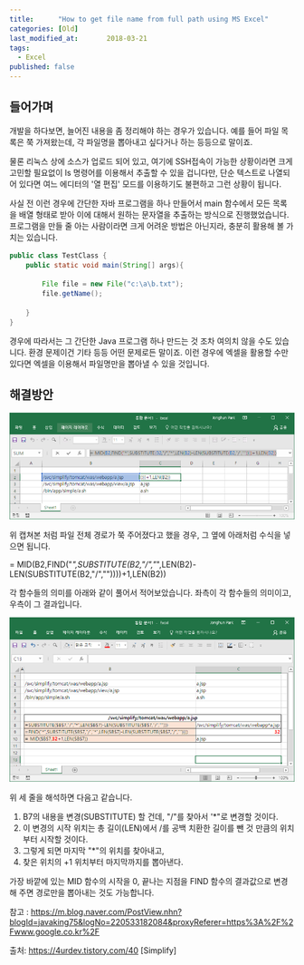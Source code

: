 ```yaml
---
title:      "How to get file name from full path using MS Excel"
categories: [Old]
last_modified_at:       2018-03-21
tags:
  - Excel
published: false
---
```


## 들어가며

개발을 하다보면, 늘어진 내용을 좀 정리해야 하는 경우가 있습니다. 예를 들어 파일 목록은 쭉 가져왔는데, 각 파일명을 뽑아내고 싶다거나 하는 등등으로 말이죠.

물론 리눅스 상에 소스가 업로드 되어 있고, 여기에 SSH접속이 가능한 상황이라면 크게 고민할 필요없이 ls 명령어를 이용해서 추출할 수 있을 겁니다만, 단순 텍스트로 나열되어 있다면 여느 에디터의 '열 편집' 모드를 이용하기도 불편하고 그런 상황이 됩니다. 

사실 전 이런 경우에 간단한 자바 프로그램을 하나 만들어서 main 함수에서 모든 목록을 배열 형태로 받아 이에 대해서 원하는 문자열을 추출하는 방식으로 진행했었습니다. 프로그램을 만들 줄 아는 사람이라면 크게 어려운 방법은 아닌지라, 충분히 활용해 볼 가치는 있습니다.

```java
public class TestClass {
    public static void main(String[] args){
        
        File file = new File("c:\a\b.txt");
        file.getName();
 
    }
}
```

경우에 따라서는 그 간단한 Java 프로그램 하나 만드는 것 조차 여의치 않을 수도 있습니다. 환경 문제이건 기타 등등 어떤 문제로든 말이죠. 이런 경우에 엑셀을 활용할 수만 있다면 엑셀을 이용해서 파일명만을 뽑아낼 수 있을 것입니다. 

## 해결방안

![](/assets/images/posts/old/img/post/2018-03-21-excel-get-file-name/excel-get-file-name-00001.png)

위 캡쳐본 처럼 파일 전체 경로가 쭉 주어졌다고 했을 경우, 그 옆에 아래처럼 수식을 넣으면 됩니다. 

= MID(B2,FIND("*",SUBSTITUTE(B2,"/","*",LEN(B2)-LEN(SUBSTITUTE(B2,"/",""))))+1,LEN(B2))

각 함수들의  의미를 아래와 같이 풀어서 적어보았습니다. 좌측이 각 함수들의 의미이고, 우측이 그 결과입니다.

![](/assets/images/posts/old/img/post/2018-03-21-excel-get-file-name/excel-get-file-name-00002.png)

위 세 줄을 해석하면 다음고 같습니다. 

1. B7의 내용을 변경(SUBSTITUTE) 할 건데, "/"를 찾아서 '*"로 변경할 것이다. 
2. 이 변경의 시작 위치는 총 길이(LEN)에서 /를 공백 치환한 길이를 뺀 것 만큼의 위치부터 시작할 것이다.
3. 그렇게 되면 마지막 "*"의 위치를 찾아내고, 
4. 찾은 위치의 +1 위치부터 마지막까지를 뽑아낸다.

가장 바깥에 있는 MID 함수의 시작을 0, 끝나는 지점을 FIND 함수의 결과값으로 변경 해 주면 경로만을 뽑아내는 것도 가능합니다.


참고 : https://m.blog.naver.com/PostView.nhn?blogId=javaking75&logNo=220533182084&proxyReferer=https%3A%2F%2Fwww.google.co.kr%2F

출처: https://4urdev.tistory.com/40 [Simplify]